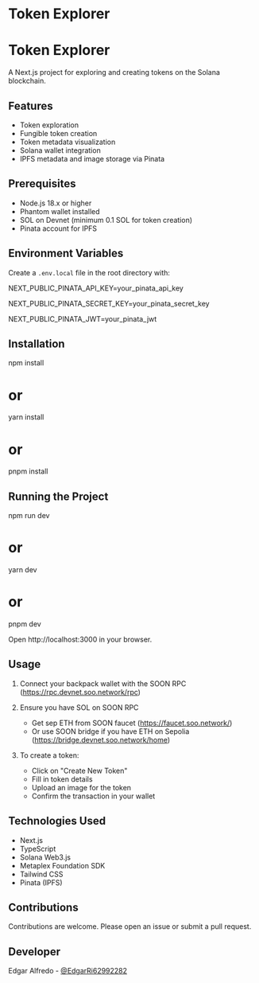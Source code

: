 # Token Explorer

# Token Explorer

A Next.js project for exploring and creating tokens on the Solana blockchain.

## Features

- Token exploration
- Fungible token creation
- Token metadata visualization
- Solana wallet integration
- IPFS metadata and image storage via Pinata

## Prerequisites

- Node.js 18.x or higher
- Phantom wallet installed
- SOL on Devnet (minimum 0.1 SOL for token creation)
- Pinata account for IPFS

## Environment Variables

Create a `.env.local` file in the root directory with:

NEXT_PUBLIC_PINATA_API_KEY=your_pinata_api_key

NEXT_PUBLIC_PINATA_SECRET_KEY=your_pinata_secret_key

NEXT_PUBLIC_PINATA_JWT=your_pinata_jwt

## Installation

npm install

# or

yarn install

# or

pnpm install

## Running the Project

npm run dev

# or

yarn dev

# or

pnpm dev

Open http://localhost:3000 in your browser.

## Usage

1. Connect your backpack wallet with the SOON RPC (https://rpc.devnet.soo.network/rpc)
2. Ensure you have SOL on SOON RPC

    - Get sep ETH from SOON faucet (https://faucet.soo.network/)
    - Or use SOON bridge if you have ETH on Sepolia (https://bridge.devnet.soo.network/home)
3. To create a token:

    - Click on "Create New Token"
    - Fill in token details
    - Upload an image for the token
    - Confirm the transaction in your wallet

## Technologies Used

- Next.js
- TypeScript
- Solana Web3.js
- Metaplex Foundation SDK
- Tailwind CSS
- Pinata (IPFS)

## Contributions

Contributions are welcome. Please open an issue or submit a pull request.

## Developer

Edgar Alfredo - [@EdgarRi62992282](https://twitter.com/EdgarRi62992282)
